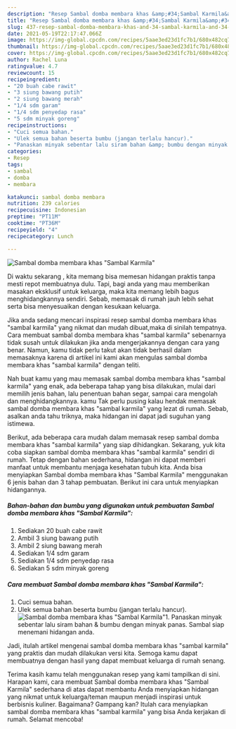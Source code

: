 ```yaml
---
description: "Resep Sambal domba membara khas &amp;#34;Sambal Karmila&amp;#34; Sederhana Untuk Jualan"
title: "Resep Sambal domba membara khas &amp;#34;Sambal Karmila&amp;#34; Sederhana Untuk Jualan"
slug: 437-resep-sambal-domba-membara-khas-and-34-sambal-karmila-and-34-sederhana-untuk-jualan
date: 2021-05-19T22:17:47.066Z
image: https://img-global.cpcdn.com/recipes/5aae3ed23d1fc7b1/680x482cq70/sambal-domba-membara-khas-sambal-karmila-foto-resep-utama.jpg
thumbnail: https://img-global.cpcdn.com/recipes/5aae3ed23d1fc7b1/680x482cq70/sambal-domba-membara-khas-sambal-karmila-foto-resep-utama.jpg
cover: https://img-global.cpcdn.com/recipes/5aae3ed23d1fc7b1/680x482cq70/sambal-domba-membara-khas-sambal-karmila-foto-resep-utama.jpg
author: Rachel Luna
ratingvalue: 4.7
reviewcount: 15
recipeingredient:
- "20 buah cabe rawit"
- "3 siung bawang putih"
- "2 siung bawang merah"
- "1/4 sdm garam"
- "1/4 sdm penyedap rasa"
- "5 sdm minyak goreng"
recipeinstructions:
- "Cuci semua bahan."
- "Ulek semua bahan beserta bumbu (jangan terlalu hancur)."
- "Panaskan minyak sebentar lalu siram bahan &amp; bumbu dengan minyak panas. Sambal siap menemani hidangan anda."
categories:
- Resep
tags:
- sambal
- domba
- membara

katakunci: sambal domba membara 
nutrition: 239 calories
recipecuisine: Indonesian
preptime: "PT11M"
cooktime: "PT36M"
recipeyield: "4"
recipecategory: Lunch

---
```



![Sambal domba membara khas &#34;Sambal Karmila&#34;](https://img-global.cpcdn.com/recipes/5aae3ed23d1fc7b1/680x482cq70/sambal-domba-membara-khas-sambal-karmila-foto-resep-utama.jpg)

Di waktu  sekarang , kita memang bisa memesan hidangan praktis tanpa mesti repot membuatnya dulu. Tapi, bagi anda yang mau memberikan masakan eksklusif untuk keluarga, maka kita memang lebih bagus menghidangkannya sendiri. Sebab, memasak di rumah jauh lebih sehat serta bisa menyesuaikan dengan kesukaan keluarga.

Jika anda sedang mencari inspirasi resep sambal domba membara khas &#34;sambal karmila&#34; yang nikmat dan mudah dibuat,maka di sinilah tempatnya. Cara membuat sambal domba membara khas &#34;sambal karmila&#34;  sebenarnya tidak susah untuk dilakukan jika anda mengerjakannya dengan cara yang benar. Namun, kamu tidak perlu takut akan tidak berhasil dalam memasaknya 
karena di artikel ini kami akan mengulas sambal domba membara khas &#34;sambal karmila&#34; dengan teliti.  



Nah buat kamu yang mau memasak sambal domba membara khas &#34;sambal karmila&#34; yang enak, ada beberapa tahap yang bisa dilakukan, mulai dari memilih jenis bahan, lalu penentuan bahan segar, sampai cara mengolah dan menghidangkannya. kamu Tak perlu pusing kalau hendak memasak sambal domba membara khas &#34;sambal karmila&#34; yang lezat di rumah. Sebab, asalkan anda  tahu triknya, maka hidangan ini dapat jadi suguhan yang istimewa.

Berikut, ada beberapa cara mudah dalam memasak resep sambal domba membara khas &#34;sambal karmila&#34; yang siap dihidangkan. Sekarang, yuk kita coba siapkan sambal domba membara khas &#34;sambal karmila&#34; sendiri di rumah. Tetap dengan bahan sederhana, hidangan ini dapat memberi manfaat untuk membantu menjaga kesehatan tubuh kita. Anda bisa menyiapkan Sambal domba membara khas &#34;Sambal Karmila&#34; menggunakan 6 jenis bahan dan 3 tahap pembuatan. Berikut ini cara untuk menyiapkan hidangannya.

<!--inarticleads1-->

##### Bahan-bahan dan bumbu yang digunakan untuk pembuatan Sambal domba membara khas &#34;Sambal Karmila&#34;:

1. Sediakan 20 buah cabe rawit
1. Ambil 3 siung bawang putih
1. Ambil 2 siung bawang merah
1. Sediakan 1/4 sdm garam
1. Sediakan 1/4 sdm penyedap rasa
1. Sediakan 5 sdm minyak goreng




<!--inarticleads2-->

##### Cara membuat Sambal domba membara khas &#34;Sambal Karmila&#34;:

1. Cuci semua bahan.
1. Ulek semua bahan beserta bumbu (jangan terlalu hancur).
<img src="https://img-global.cpcdn.com/steps/740f8fb646276e6b/160x128cq70/sambal-domba-membara-khas-sambal-karmila-langkah-memasak-2-foto.jpg" alt="Sambal domba membara khas &#34;Sambal Karmila&#34;">1. Panaskan minyak sebentar lalu siram bahan &amp; bumbu dengan minyak panas. Sambal siap menemani hidangan anda.




Jadi, itulah artikel mengenai  sambal domba membara khas &#34;sambal karmila&#34;  yang praktis dan mudah dilakukan versi kita. Semoga kamu dapat membuatnya dengan hasil yang dapat membuat keluarga di rumah senang. 

Terima kasih kamu telah menggunakan resep yang kami tampilkan di sini. Harapan kami, cara membuat  Sambal domba membara khas &#34;Sambal Karmila&#34; sederhana di atas dapat membantu Anda menyiapkan hidangan yang nikmat untuk keluarga/teman maupun menjadi inspirasi untuk berbisnis kuliner. Bagaimana? Gampang kan? Itulah cara menyiapkan sambal domba membara khas &#34;sambal karmila&#34; yang bisa Anda kerjakan di rumah. Selamat mencoba!

